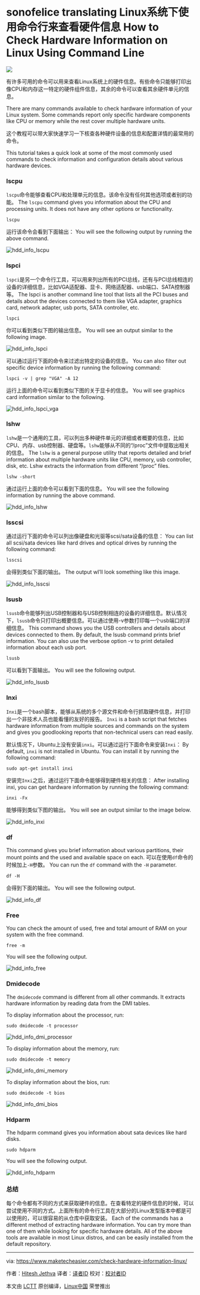 sonofelice translating
Linux系统下使用命令行来查看硬件信息
How to Check Hardware Information on Linux Using Command Line
================================================================================
![](https://maketecheasier-holisticmedia.netdna-ssl.com/assets/uploads/2015/12/hdd_info_featured-1.png)

有许多可用的命令可以用来查看Linux系统上的硬件信息。有些命令只能够打印出像CPU和内存这一特定的硬件组件信息，其余的命令可以查看其余硬件单元的信息。

There are many commands available to check hardware information of your Linux system. Some commands report only specific hardware components like CPU or memory while the rest cover multiple hardware units.

这个教程可以带大家快速学习一下核查各种硬件设备的信息和配置详情的最常用的命令。

This tutorial takes a quick look at some of the most commonly used commands to check information and configuration details about various hardware devices.
### lscpu ###

`lscpu`命令能够查看CPU和处理单元的信息。该命令没有任何其他选项或者别的功能。
The `lscpu` command gives you information about the CPU and processing units. It does not have any other options or functionality.

    lscpu

运行该命令会看到下面输出：
You will see the following output by running the above command.

![hdd_info_lscpu](https://www.maketecheasier.com/assets/uploads/2015/12/hdd_info_lscpu.png)

### lspci ###

`lspci`是另一个命令行工具，可以用来列出所有的PCI总线，还有与PCI总线相连的设备的详细信息，比如VGA适配器、显卡、网络适配器、usb端口、SATA控制器等。
The lspci is another command line tool that lists all the PCI buses and details about the devices connected to them like VGA adapter, graphics card, network adapter, usb ports, SATA controller, etc.

    lspci

你可以看到类似下图的输出信息。
You will see an output similar to the following image.

![hdd_info_lspci](https://www.maketecheasier.com/assets/uploads/2015/12/hdd_info_lspci-1.png)

可以通过运行下面的命令来过滤出特定的设备的信息。
You can also filter out specific device information by running the following command:

    lspci -v | grep "VGA" -A 12

运行上面的命令可以看到类似下图的关于显卡的信息。
You will see graphics card information similar to the following.

![hdd_info_lspci_vga](https://www.maketecheasier.com/assets/uploads/2015/12/hdd_info_lspci_vga.png)

### lshw ###

`lshw`是一个通用的工具，可以列出多种硬件单元的详细或者概要的信息，比如CPU、内存、usb控制器、硬盘等。`lshw`能够从不同的“/proc”文件中提取出相关的信息。
The `lshw` is a general purpose utility that reports detailed and brief information about multiple hardware units like CPU, memory, usb controller, disk, etc. Lshw extracts the information from different “/proc” files.

    lshw -short

通过运行上面的命令可以看到下面的信息。
You will see the following information by running the above command.

![hdd_info_lshw](https://www.maketecheasier.com/assets/uploads/2015/12/hdd_info_lshw.png)

### lsscsi ###

通过运行下面的命令可以列出像硬盘和光驱等scsi/sata设备的信息：
You can list all scsi/sata devices like hard drives and optical drives by running the following command:

    lsscsi

会得到类似下面的输出。
The output wI’ll look something like this image.

![hdd_info_lsscsi](https://www.maketecheasier.com/assets/uploads/2015/12/hdd_info_lsscsi-1.png)

### lsusb ###

`lsusb`命令能够列出USB控制器和与USB控制相连的设备的详细信息。默认情况下，`lsusb`命令只打印出概要信息。可以通过使用-v参数打印每一个usb端口的详细信息。
This command shows you the USB controllers and details about devices connected to them. By default, the lsusb command prints brief information. You can also use the verbose option -v to print detailed information about each usb port.

    lsusb

可以看到下面输出。
You will see the following output.

![hdd_info_lsusb](https://www.maketecheasier.com/assets/uploads/2015/12/hdd_info_lsusb.png)

### Inxi ###

`Inxi`是一个bash脚本，能够从系统的多个源文件和命令行抓取硬件信息，并打印出一个非技术人员也能看懂的友好的报告。
`Inxi` is a bash script that fetches hardware information from multiple sources and commands on the system and gives you goodlooking reports that non-technical users can read easily.

默认情况下，Ubuntu上没有安装`inxi`。可以通过运行下面命令来安装`Inxi`：
By default, `inxi` is not installed in Ubuntu. You can install it by running the following command:

    sudo apt-get install inxi

安装完`Inxi`之后，通过运行下面命令能够得到硬件相关的信息：
After installing inxi, you can get hardware information by running the following command:

    inxi -Fx

能够得到类似下图的输出。
You will see an output similar to the image below.

![hdd_info_inxi](https://www.maketecheasier.com/assets/uploads/2015/12/hdd_info_inxi.jpg)

### df ###

This command gives you brief information about various partitions, their mount points and the used and available space on each.
可以在使用`df`命令的时候加上`-H`参数。
You can run the `df` command with the `-H` parameter.

    df -H

会得到下面的输出。
You will see the following output.

![hdd_info_df](https://www.maketecheasier.com/assets/uploads/2015/12/hdd_info_df-1.png)

### Free ###

You can check the amount of used, free and total amount of RAM on your system with the free command.

    free -m

You will see the following output.

![hdd_info_free](https://www.maketecheasier.com/assets/uploads/2015/12/hdd_info_free.png)

### Dmidecode ###

The `dmidecode` command is different from all other commands. It extracts hardware information by reading data from the DMI tables.

To display information about the processor, run:

    sudo dmidecode -t processor

![hdd_info_dmi_processor](https://www.maketecheasier.com/assets/uploads/2015/12/hdd_info_dmi_processor.jpg)

To display information about the memory, run:

    sudo dmidecode -t memory

![hdd_info_dmi_memory](https://www.maketecheasier.com/assets/uploads/2015/12/hdd_info_dmi_memory.png)

To display information about the bios, run:

    sudo dmidecode -t bios

![hdd_info_dmi_bios](https://www.maketecheasier.com/assets/uploads/2015/12/hdd_info_dmi_bios.png)

### Hdparm ###

The hdparm command gives you information about sata devices like hard disks.

    sudo hdparm

You will see the following output.

![hdd_info_hdparm](https://www.maketecheasier.com/assets/uploads/2015/12/hdd_info_hdparm.png)

### 总结 ###

每个命令都有不同的方式来获取硬件的信息。在查看特定的硬件信息的时候，可以尝试使用不同的方式。上面所有的命令行工具在大部分的Linux发型版本中都是可以使用的，可以很容易的从仓库中获取安装。
Each of the commands has a different method of extracting hardware information. You can try more than one of them while looking for specific hardware details. All of the above tools are available in most Linux distros, and can be easily installed from the default repository.

--------------------------------------------------------------------------------

via: https://www.maketecheasier.com/check-hardware-information-linux/

作者：[Hitesh Jethva][a]
译者：[译者ID](https://github.com/译者ID)
校对：[校对者ID](https://github.com/校对者ID)

本文由 [LCTT](https://github.com/LCTT/TranslateProject) 原创编译，[Linux中国](https://linux.cn/) 荣誉推出

[a]:https://www.maketecheasier.com/author/hiteshjethva/
